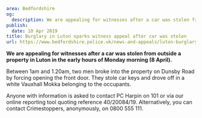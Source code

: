 ```yaml
area: Bedfordshire
og:
  description: We are appealing for witnesses after a car was stolen from outside a property in Dunsby Road, Luton in the early hours of Monday morning (8 April).
publish:
  date: 10 Apr 2019
title: Burglary in Luton sparks witness appeal after car was stolen
url: https://www.bedfordshire.police.uk/news-and-appeals/luton-burglary-appeal-april19
```

**We are appealing for witnesses after a car was stolen from outside a property in Luton in the early hours of Monday morning (8 April).**

Between 1am and 1.20am, two men broke into the property on Dunsby Road by forcing opening the front door. They stole car keys and drove off in a white Vauxhall Mokka belonging to the occupants.

Anyone with information is asked to contact PC Harpin on 101 or via our online reporting tool quoting reference 40/20084/19. Alternatively, you can contact Crimestoppers, anonymously, on 0800 555 111.
